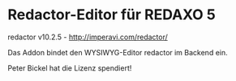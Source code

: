Redactor-Editor für REDAXO 5
============================

redactor v10.2.5 - http://imperavi.com/redactor/

Das Addon bindet den WYSIWYG-Editor redactor im Backend ein.

Peter Bickel hat die Lizenz spendiert!